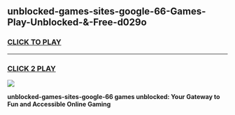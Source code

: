 
## unblocked-games-sites-google-66-Games-Play-Unblocked-&-Free-d029o
<h3>
<a href="https://premium76.site?title=unblocked-games-sites-google-66&ref=24A">CLICK TO PLAY</a></h3>
<hr>

<h3>
<a href="https://premium76.site?title=unblocked-games-sites-google-66&ref=24A">CLICK 2 PLAY</a>
  
</h3>

<a href="https://premium76.site?title=unblocked-games-sites-google-66&ref=24A"><img src="https://clearcache.store/games.png"></a>


**unblocked-games-sites-google-66 games unblocked: Your Gateway to Fun and Accessible Online Gaming**
